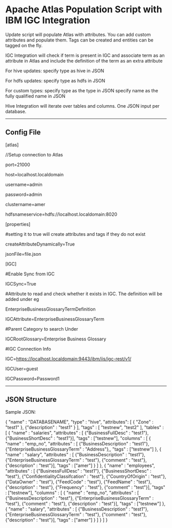 Apache Atlas Population Script with IBM IGC Integration
===================

Update script will populate Atlas with attributes. You can add custom attributes and populate them. Tags can be created and entities can be tagged on the fly.

IGC Integration will check if term is present in IGC and associate term as an attribute in Atlas and include the definition of the term as  an extra attribute 

For hive updates:
specify type as hive in JSON

For hdfs updates:
specify type as hdfs in JSON

For custom types:
specify type as the type in JSON
specify name as the fully qualified name in JSON

Hive Integration will iterate over tables and columns. One JSON input per database. 

----------


Config File
-------------

[atlas]

//Setup connection to Atlas

port=21000

host=localhost.localdomain

username=admin

password=admin

clustername=amer

hdfsnameservice=hdfs://localhost.localdomain:8020

[properties]

#setting it to true will create attributes and tags if they do not exist

createAttributeDynamically=True

jsonFile=file.json



[IGC]

#Enable Sync from IGC

IGCSync=True

#Attribute to read and check whether it exists in IGC. The definition will be added under eg

EnterpriseBusinessGlossaryTermDefinition

IGCAttribute=EnterpriseBusinessGlossaryTerm

#Parent Category to search Under

IGCRootGlossary=Enterprise Business Glossary

#IGC Connection Info

IGC=https://localhost.localdomain:9443/ibm/iis/igc-rest/v1/

IGCUser=guest

IGCPassword=Password1



----------


JSON Structure
-------------------
Sample JSON:

{
"name" : "DATABASENAME",
"type" : "hive",
"attributes": [
  { "Zone" : "test1" },
  {"description" : "test1" } ],
"tags" : [ "testnew", "test2" ],
"tables" : [
  {
    "name" : "salaries",
    "attributes" : [
      {"BusinessFullDesc" : "test1"},
      {"BusinessShortDesc" : "test1"}],
    "tags" : ["testnew"],
    "columns" : [
      {
      "name" : "emp_no",
      "attributes" : [
        {"BusinessDescription" : "test1"},
        {"EnterpriseBusinessGlossaryTerm" : "Address"},,
      "tags" : ["testnew"]
    },
    {
    "name" : "salary",
    "attributes" : [
      {"BusinessDescription" : "test1"},
      {"EnterpriseBusinessGlossaryTerm" : "test"},
      {"comment" : "test"},
      {"description" : "test"}],
    "tags" : ["amer"]
    }
    ]
  },
  {
    "name" : "employees",
    "attributes" : [
      {"BusinessFullDesc" : "test1"},
      {"BusinessShortDesc" : "test"},
      {"ConfidentialityClassifcation" : "test"},
      {"CountryOfOrigin" : "test"},
      {"DataOwner" : "test"},
      {"FeedCode" : "test"},
      {"FeedName" : "test"},
      {"description" : "test"},
      {"Frequency" : "test"},
      {"comment" : "test"}],
    "tags" : ["testnew"],
    "columns" : [
      {
      "name" : "emp_no",
      "attributes" : [
        {"BusinessDescription" : "test"},
        {"EnterpriseBusinessGlossaryTerm" : "test"},
        {"comment" : "test"},
        {"description" : "test"}],
      "tags" : ["testnew"]
    },
    {
    "name" : "salary",
    "attributes" : [
      {"BusinessDescription" : "test1"},
      {"EnterpriseBusinessGlossaryTerm" : "test"},
      {"comment" : "test"},
      {"description" : "test"}],
    "tags" : ["amer"]
    }
 ] } ] }

